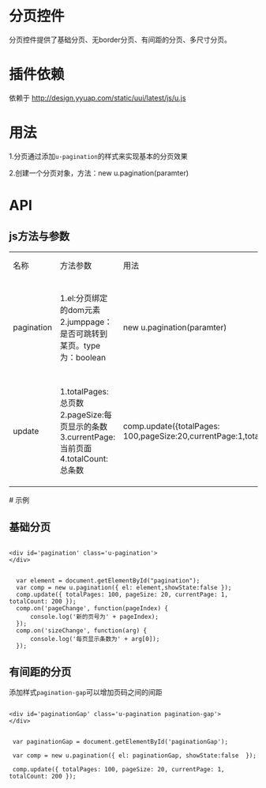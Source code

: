 # 分页控件

分页控件提供了基础分页、无border分页、有间距的分页、多尺寸分页。


# 插件依赖

依赖于 http://design.yyuap.com/static/uui/latest/js/u.js

# 用法

1.分页通过添加`u-pagination`的样式来实现基本的分页效果

2.创建一个分页对象，方法：new u.pagination(paramter)

# API
## js方法与参数
<table>
  <tbody>
  	  <tr>
	    <td>名称</td>
	    <td>方法参数</td>
	    <td>用法</td>
	    <td style="width:10%">描述</td>
	    <td></td>
	  </tr>
	  <tr>
	    <td>pagination</td>
	    <td>1.el:分页绑定的dom元素  2.jumppage：是否可跳转到某页。type为：boolean</td>
	    <td>new u.pagination(paramter)</td>
	    <td>创建一个分页对象</td>
	    <td></td>
	  </tr>
	  <tr>
	    <td>update</td>
	    <td>
	    	1.totalPages:总页数 
	    	2.pageSize:每页显示的条数 
	    	3.currentPage:当前页面
			4.totalCount:总条数
 		</td>
	    <td>
	    	comp.update({totalPages: 100,pageSize:20,currentPage:1,totalCount:200});
	    </td>
	    <td>更新分页的一些属性</td>
	    <td></td>
	  </tr>
	</tbody>
</table>
​
# 示例	



## 基础分页
<div class="examples-code"><pre><code>
&lt;div id='pagination' class='u-pagination'>
&lt;/div></code></pre>
</div>


<pre class="examples-code"><code>
  var element = document.getElementById("pagination");
  var comp = new u.pagination({ el: element,showState:false });
  comp.update({ totalPages: 100, pageSize: 20, currentPage: 1, totalCount: 200 });
  comp.on('pageChange', function(pageIndex) {
      console.log('新的页号为' + pageIndex);
  });
  comp.on('sizeChange', function(arg) {
      console.log('每页显示条数为' + arg[0]);
  });</code></pre>



## 有间距的分页
添加样式`pagination-gap`可以增加页码之间的间距
<div class="examples-code"><pre><code>
&lt;div id='paginationGap' class='u-pagination pagination-gap'>
&lt;/div></code></pre>
</div>


<pre class="examples-code"><code>
 var paginationGap = document.getElementById('paginationGap');

 var comp = new u.pagination({ el: paginationGap, showState:false  });

 comp.update({ totalPages: 100, pageSize: 20, currentPage: 1, totalCount: 200 });
</code></pre>

